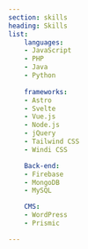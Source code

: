 ```yaml
---
section: skills
heading: Skills
list:
    languages:
    - JavaScript
    - PHP
    - Java
    - Python
    
    frameworks:
    - Astro
    - Svelte
    - Vue.js
    - Node.js
    - jQuery
    - Tailwind CSS
    - Windi CSS

    Back-end:
    - Firebase
    - MongoDB
    - MySQL

    CMS:
    - WordPress
    - Prismic

---
```


